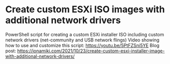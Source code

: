 # Create custom ESXi ISO images with additional network drivers
PowerShell script for creating a custom ESXi installer ISO including custom network drivers (net-community and USB network flings)
Video showing how to use and customize this script: https://youtu.be/5PtFZSni5YE
Blog post: https://jonamiki.com/2021/10/23/create-custom-esxi-installer-image-with-additional-network-drivers/
